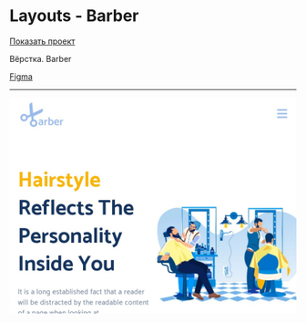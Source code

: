 # Layouts - Barber

[Показать проект](https://tim2015web.github.io/Barber/)

Вёрстка. Barber

[Figma](https://www.figma.com/file/f3dgLhZdh2DuPiDGfayV0w/Barber?node-id=0%3A1&mode=dev/)

---

<img src="screenshot.jpg" title="Screenshot" alt="HTML"/>